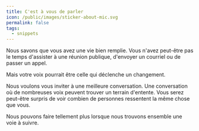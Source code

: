 ```yaml
---
title: C'est à vous de parler
icon: /public/images/sticker-about-mic.svg
permalink: false
tags:
  - snippets
---
```

Nous savons que vous avez une vie bien remplie. Vous n'avez peut-être pas le temps d'assister à une réunion publique, d'envoyer un courriel ou de passer un appel.

Mais votre voix pourrait être celle qui déclenche un changement.

Nous voulons vous inviter à une meilleure conversation. Une conversation où de nombreuses voix peuvent trouver un terrain d'entente. Vous serez peut-être surpris de voir combien de personnes ressentent la même chose que vous.

Nous pouvons faire tellement plus lorsque nous trouvons ensemble une voie à suivre.